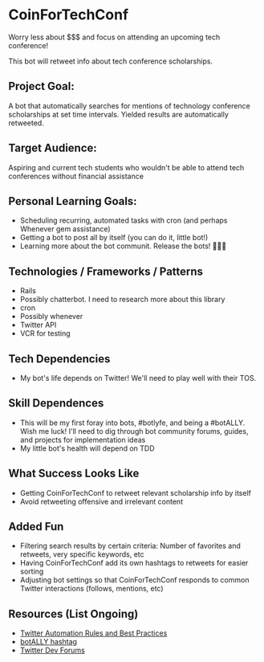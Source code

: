 # CoinForTechConf

Worry less about $$$ and focus on attending an upcoming tech conference!

This bot will retweet info about tech conference scholarships.

## Project Goal:
A bot that automatically searches for mentions of technology conference scholarships at set time intervals. Yielded results are automatically retweeted.

## Target Audience:

Aspiring and current tech students who wouldn't be able to attend tech conferences without financial assistance

## Personal Learning Goals:

  - Scheduling recurring, automated tasks with cron (and perhaps Whenever gem assistance)
  - Getting a bot to post all by itself (you can do it, little bot!)
  - Learning more about the bot communit. Release the bots! 👾👾👾

## Technologies / Frameworks / Patterns

  - Rails
  - Possibly chatterbot. I need to research more about this library
  - cron
  - Possibly whenever
  - Twitter API
  - VCR for testing

## Tech Dependencies
  - My bot's life depends on Twitter! We'll need to play well with their TOS.


## Skill Dependences
  - This will be my first foray into bots, #botlyfe, and being a #botALLY. Wish me luck! I'll need to dig through bot community forums, guides, and projects for implementation ideas
  - My little bot's health will depend on TDD

## What Success Looks Like
  - Getting CoinForTechConf to retweet relevant scholarship info by itself
  - Avoid retweeting offensive and irrelevant content

## Added Fun
  - Filtering search results by certain criteria: Number of favorites and retweets, very specific keywords, etc
  - Having CoinForTechConf add its own hashtags to retweets for easier sorting
  - Adjusting bot settings so that CoinForTechConf responds to common Twitter interactions (follows, mentions, etc)

## Resources (List Ongoing)
  - [Twitter Automation Rules and Best Practices](https://support.twitter.com/articles/76915)
  - [botALLY hashtag](https://twitter.com/hashtag/botally)
  - [Twitter Dev Forums](https://twittercommunity.com/)
